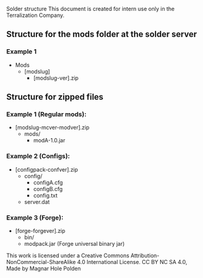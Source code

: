 Solder structure
This document is created for intern use only in the Terralization Company.

## Structure for the mods folder at the solder server
### Example 1

+ Mods
  + [modslug]
    + [modslug-ver].zip

## Structure for zipped files

### Example 1 (Regular mods):

+ [modslug-mcver-modver].zip
  + mods/ 
    + modA-1.0.jar

### Example 2 (Configs):

+ [configpack-confver].zip 
  + config/ 
    + configA.cfg 
    + configB.cfg 
    + config.txt 
  + server.dat

### Example 3 (Forge):

+ [forge-forgever].zip 
  + bin/ 
  + modpack.jar (Forge universal binary jar)


This work is licensed under a Creative Commons Attribution-NonCommercial-ShareAlike 4.0 International License. 
CC BY NC SA 4.0, Made by Magnar Hole Polden
